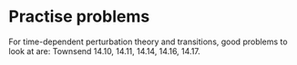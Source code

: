 # Practise problems

For time-dependent perturbation theory and transitions, good problems to look at are: Townsend 14.10, 14.11, 14.14, 14.16, 14.17.

